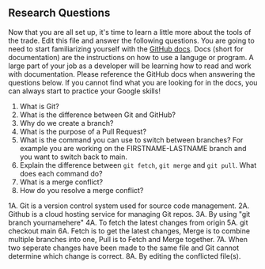 ## Research Questions 

Now that you are all set up, it's time to learn a little more about the tools of the trade. Edit this file and answer the following questions. You are going to need to start familiarizing yourself with the [GitHub docs](https://docs.github.com/en). Docs (short for documentation) are the instructions on how to use a languge or program. A large part of your job as a developer will be learning how to read and work with documentation. Please reference the GitHub docs when answering the questions below. If you cannot find what you are looking for in the docs, you can always start to practice your Google skills!

1. What is Git? 
2. What is the difference between Git and GitHub?
3. Why do we create a branch?
4. What is the purpose of a Pull Request?
5. What is the command you can use to switch between branches? For example you are working on the FIRSTNAME-LASTNAME branch and you want to switch back to main.
6. Explain the difference between `git fetch`, `git merge` and `git pull`. What does each command do?
7. What is a merge conflict?
8. How do you resolve a merge conflict?

1A. Git is a version control system used for source code management. 
2A. Github is a cloud hosting service for managing Git repos. 
3A. By using "git branch yournamehere" 
4A. To fetch the latest changes from origin 
5A. git checkout main 
6A. Fetch is to get the latest changes, Merge is to combine multiple branches into one, Pull is to Fetch and Merge together. 
7A. When two seperate changes have been made to the same file and Git cannot determine which change is correct.
8A. By editing the conflicted file(s). 
